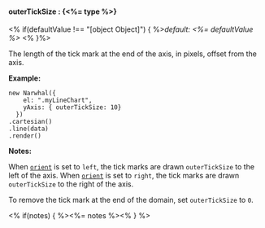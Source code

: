#### **outerTickSize** : {<%= type %>}

<% if(defaultValue !== "[object Object]") { %>*default: <%= defaultValue %>* <% }%>

The length of the tick mark at the end of the axis, in pixels, offset from the axis.

**Example:**

	new Narwhal({
	    el: ".myLineChart",
	    yAxis: { outerTickSize: 10}
	  })
	.cartesian()
	.line(data)
	.render()

**Notes:**

When [`orient`]() is set to `left`, the tick marks are drawn `outerTickSize` to the left of the axis. When [`orient`]() is set to `right`, the tick marks are drawn `outerTickSize` to the right of the axis.

To remove the tick mark at the end of the domain, set `outerTickSize` to `0`.

<% if(notes) { %><%= notes %><% } %>

